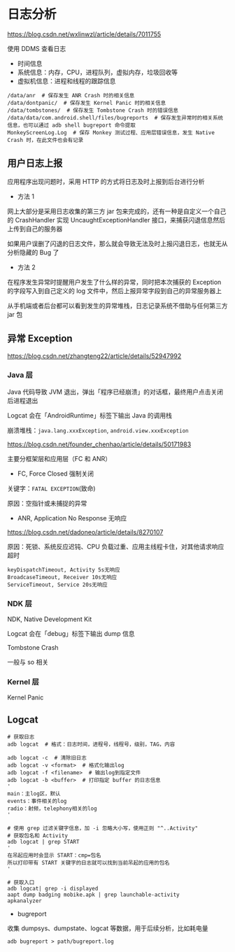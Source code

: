 # 日志分析

<https://blog.csdn.net/wxlinwzl/article/details/7011755>

使用 DDMS 查看日志

- 时间信息
- 系统信息：内存，CPU，进程队列，虚拟内存，垃圾回收等
- 虚拟机信息：进程和线程的跟踪信息

```shell
/data/anr  # 保存发生 ANR Crash 时的相关信息
/data/dontpanic/  # 保存发生 Kernel Panic 时的相关信息
/data/tombstones/  # 保存发生 Tombstone Crash 时的错误信息
/data/data/com.android.shell/files/bugreports  # 保存发生异常时的相关系统信息，也可以通过 adb shell bugreport 命令提取
MonkeyScreenLog.Log  # 保存 Monkey 测试过程、应用层错误信息，发生 Native Crash 时，在此文件也会有记录
```

## 用户日志上报

应用程序出现问题时，采用 HTTP 的方式将日志及时上报到后台进行分析

- 方法 1

网上大部分是采用日志收集的第三方 jar 包来完成的，还有一种是自定义一个自己的 CrashHandler 实现 UncaughtExceptionHandler 接口，来捕获闪退信息然后上传到自己的服务器

如果用户误删了闪退的日志文件，那么就会导致无法及时上报闪退日志，也就无从分析隐藏的 Bug 了

- 方法 2

在程序发生异常时提醒用户发生了什么样的异常，同时把本次捕获的 Exception 的字段写入到自己定义的 log 文件中，然后上报异常字段到自己的异常服务器上

从手机端或者后台都可以看到发生的异常堆栈，日志记录系统不借助与任何第三方 jar 包

## 异常 Exception

<https://blog.csdn.net/zhangteng22/article/details/52947992>

### Java 层

Java 代码导致 JVM 退出，弹出「程序已经崩溃」的对话框，最终用户点击关闭后进程退出

Logcat 会在「AndroidRuntime」标签下输出 Java 的调用栈

崩溃堆栈：`java.lang.xxxException`, `android.view.xxxException`

<https://blog.csdn.net/founder_chenhao/article/details/50171983>

主要分框架层和应用层（FC 和 ANR）

- FC, Force Closed 强制关闭

关键字：`FATAL EXCEPTION`(致命)

原因：空指针或未捕捉的异常

- ANR, Application No Response 无响应

<https://blog.csdn.net/dadoneo/article/details/8270107>

原因：死锁、系统反应迟钝、CPU 负载过重、应用主线程卡住，对其他请求响应超时

```text
keyDispatchTimeout, Activity 5s无响应
BroadcaseTimeout, Receiver 10s无响应
ServiceTimeout, Service 20s无响应
```

### NDK 层

NDK, Native Development Kit

Logcat 会在「debug」标签下输出 dump 信息

Tombstone Crash

一般与 so 相关

### Kernel 层

Kernel Panic

## Logcat

```shell
# 获取日志
adb logcat  # 格式：日志时间，进程号，线程号，级别，TAG，内容

adb logcat -c  # 清除旧日志
adb logcat -v <format>  # 格式化输出log
adb logcat -f <filename>  # 输出log到指定文件
adb logcat -b <buffer>  # 打印指定 buffer 的日志信息
'
main：主log区，默认
events：事件相关的log
radio：射频，telephony相关的log
'

# 使用 grep 过滤关键字信息，加 -i 忽略大小写，使用正则 "^..Activity"
# 获取包名和 Activity
adb logcat | grep START
'
在吊起应用时会显示 START：cmp=包名
所以打印带有 START 关键字的日志就可以找到当前吊起的应用的包名
'

# 获取入口
adb logcat| grep -i displayed
aapt dump badging mobike.apk | grep launchable-activity
apkanalyzer
```

- bugreport

收集 dumpsys、dumpstate、logcat 等数据，用于后续分析，比如耗电量

```shell
adb bugreport > path/bugreport.log
```
